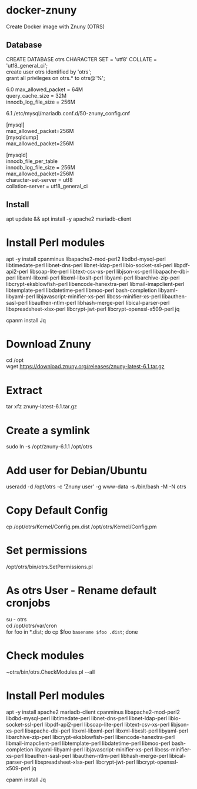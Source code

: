 # docker-znuny
Create Docker image with Znuny (OTRS)

## Database
CREATE DATABASE otrs CHARACTER SET = 'utf8' COLLATE = 'utf8_general_ci';  
create user otrs identified by 'otrs';  
grant all privileges on otrs.* to otrs@'%';

6.0
max_allowed_packet   = 64M  
query_cache_size     = 32M  
innodb_log_file_size = 256M

6.1
/etc/mysql/mariadb.conf.d/50-znuny_config.cnf

[mysql]  
max_allowed_packet=256M  
[mysqldump]  
max_allowed_packet=256M

[mysqld]  
innodb_file_per_table  
innodb_log_file_size = 256M  
max_allowed_packet=256M  
character-set-server  = utf8  
collation-server      = utf8_general_ci

## Install
apt update && apt install -y apache2 mariadb-client

# Install Perl modules
apt -y install cpanminus libapache2-mod-perl2 libdbd-mysql-perl libtimedate-perl libnet-dns-perl libnet-ldap-perl libio-socket-ssl-perl libpdf-api2-perl libsoap-lite-perl libtext-csv-xs-perl libjson-xs-perl libapache-dbi-perl libxml-libxml-perl libxml-libxslt-perl libyaml-perl libarchive-zip-perl libcrypt-eksblowfish-perl libencode-hanextra-perl libmail-imapclient-perl libtemplate-perl libdatetime-perl libmoo-perl bash-completion libyaml-libyaml-perl libjavascript-minifier-xs-perl libcss-minifier-xs-perl libauthen-sasl-perl libauthen-ntlm-perl libhash-merge-perl libical-parser-perl libspreadsheet-xlsx-perl libcrypt-jwt-perl libcrypt-openssl-x509-perl jq

cpanm install Jq

# Download Znuny
cd /opt  
wget https://download.znuny.org/releases/znuny-latest-6.1.tar.gz

# Extract
tar xfz znuny-latest-6.1.tar.gz

# Create a symlink
sudo ln -s /opt/znuny-6.1.1 /opt/otrs

# Add user for Debian/Ubuntu
useradd -d /opt/otrs -c 'Znuny user' -g www-data -s /bin/bash -M -N otrs

# Copy Default Config
cp /opt/otrs/Kernel/Config.pm.dist /opt/otrs/Kernel/Config.pm

# Set permissions
/opt/otrs/bin/otrs.SetPermissions.pl

# As otrs User - Rename default cronjobs
su - otrs  
cd /opt/otrs/var/cron  
for foo in *.dist; do cp $foo `basename $foo .dist`; done  

# Check modules
~otrs/bin/otrs.CheckModules.pl --all

# Install Perl modules
apt -y install apache2 mariadb-client cpanminus libapache2-mod-perl2 libdbd-mysql-perl libtimedate-perl libnet-dns-perl libnet-ldap-perl libio-socket-ssl-perl libpdf-api2-perl libsoap-lite-perl libtext-csv-xs-perl libjson-xs-perl libapache-dbi-perl libxml-libxml-perl libxml-libxslt-perl libyaml-perl libarchive-zip-perl libcrypt-eksblowfish-perl libencode-hanextra-perl libmail-imapclient-perl libtemplate-perl libdatetime-perl libmoo-perl bash-completion libyaml-libyaml-perl libjavascript-minifier-xs-perl libcss-minifier-xs-perl libauthen-sasl-perl libauthen-ntlm-perl libhash-merge-perl libical-parser-perl libspreadsheet-xlsx-perl libcrypt-jwt-perl libcrypt-openssl-x509-perl jq

cpanm install Jq

